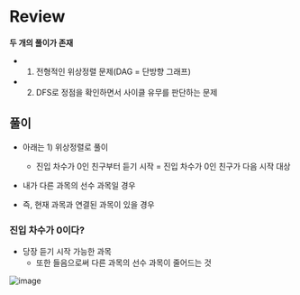 # Review
**두 개의 풀이가 존재**
- 1) 전형적인 위상정렬 문제(DAG = 단방향 그래프)
- 2) DFS로 정점을 확인하면서 사이클 유무를 판단하는 문제
 
## 풀이
- 아래는 1) 위상정렬로 풀이
  - 진입 차수가 0인 친구부터 듣기 시작 = 진입 차수가 0인 친구가 다음 시작 대상

- 내가 다른 과목의 선수 과목일 경우
 - 즉, 현재 과목과 연결된 과목이 있을 경우 

### 진입 차수가 0이다?
- 당장 듣기 시작 가능한 과목
  - 또한 들음으로써 다른 과목의 선수 과목이 줄어드는 것

![image](https://github.com/eunbileeme/algorithm/assets/103405457/48718c10-28ad-48a2-ac59-f24f8ee34c48)
